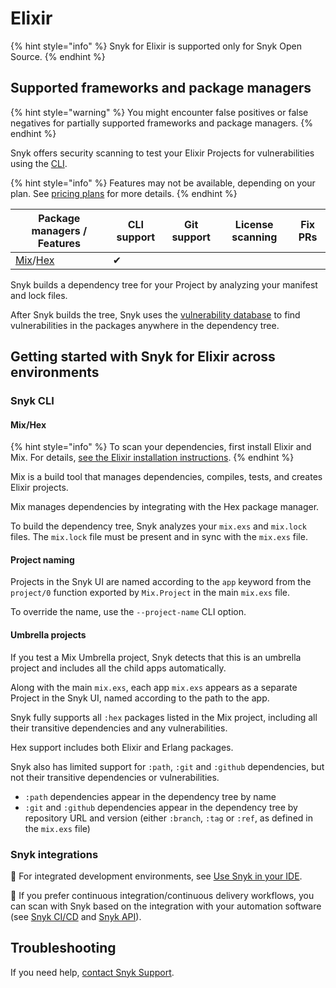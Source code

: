 # Elixir

{% hint style="info" %}
Snyk for Elixir is supported only for Snyk Open Source.
{% endhint %}

## Supported frameworks and package managers

{% hint style="warning" %}
You might encounter false positives or false negatives for partially supported frameworks and package managers.
{% endhint %}

Snyk offers security scanning to test your Elixir Projects for vulnerabilities using the [CLI](../../snyk-cli/).

{% hint style="info" %}
Features may not be available, depending on your plan. See [pricing plans](https://snyk.io/plans/) for more details.
{% endhint %}

| Package managers / Features                                  | CLI support | Git support | License scanning | Fix PRs |
| ------------------------------------------------------------ | ----------- | ----------- | ---------------- | ------- |
| [Mix](https://hexdocs.pm/mix/Mix.html)/[Hex](https://hex.pm) | ✔︎          |             |                  |         |

Snyk builds a dependency tree for your Project by analyzing your manifest and lock files.

After Snyk builds the tree, Snyk uses the [vulnerability database](https://snyk.io/vuln) to find vulnerabilities in the packages anywhere in the dependency tree.

## Getting started with Snyk for Elixir across environments

### Snyk CLI&#x20;

#### Mix/Hex

{% hint style="info" %}
To scan your dependencies, first install Elixir and Mix. For details, [see the Elixir installation instructions](https://elixir-lang.org/install.html).
{% endhint %}

Mix is a build tool that manages dependencies, compiles, tests, and creates Elixir projects.

Mix manages dependencies by integrating with the Hex package manager.

To build the dependency tree, Snyk analyzes your `mix.exs` and `mix.lock` files. The `mix.lock` file must be present and in sync with the `mix.exs` file.

#### **Project naming**

Projects in the Snyk UI are named according to the `app` keyword from the `project/0` function exported by `Mix.Project` in the main `mix.exs` file.

To override the name, use the `--project-name` CLI option.

#### **Umbrella projects**

If you test a Mix Umbrella project, Snyk detects that this is an umbrella project and includes all the child apps automatically.

Along with the main `mix.exs`, each app `mix.exs` appears as a separate Project in the Snyk UI, named according to the path to the app.

Snyk fully supports all `:hex` packages listed in the Mix project, including all their transitive dependencies and any vulnerabilities.

Hex support includes both Elixir and Erlang packages.

Snyk also has limited support for `:path`, `:git` and `:github` dependencies, but not their transitive dependencies or vulnerabilities.

* `:path` dependencies appear in the dependency tree by name
* `:git` and `:github` dependencies appear in the dependency tree by repository URL and version (either `:branch`, `:tag` or `:ref`, as defined in the `mix.exs` file)

### Snyk integrations&#x20;

:link: For integrated development environments, see [Use Snyk in your IDE](../../integrate-with-snyk/use-snyk-in-your-ide/).

:link: If you prefer continuous integration/continuous delivery workflows, you can scan with Snyk based on the integration with your automation software (see [Snyk CI/CD](../../integrate-with-snyk/snyk-ci-cd-integrations/) and [Snyk API](../../snyk-api/)).

## Troubleshooting

If you need help, [contact Snyk Support](https://support.snyk.io/hc/en-us).&#x20;
